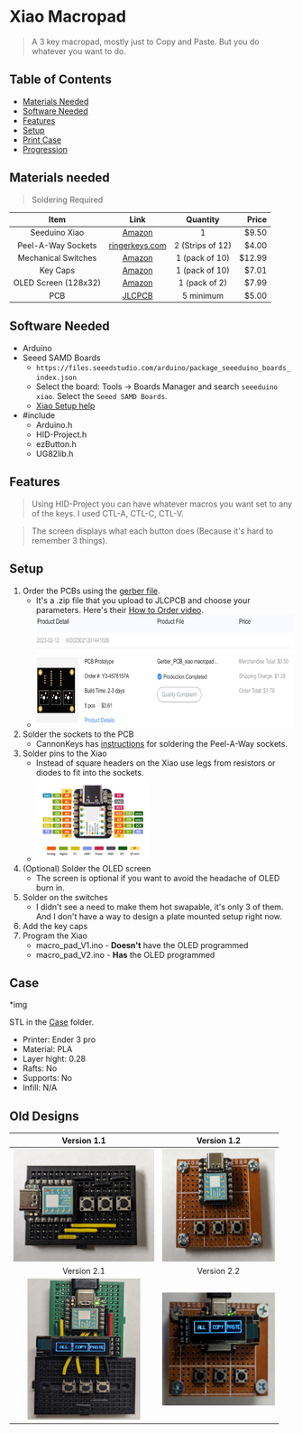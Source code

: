 # Xiao Macropad
> A 3 key macropad, mostly just to Copy and Paste. But you do whatever you want to do.


## Table of Contents
* [Materials Needed](#materials-needed)
* [Software Needed](#software-needed)
* [Features](#features)
* [Setup](#setup)
* [Print Case](#case)
* [Progression](#old-designs)


## Materials needed
> Soldering Required

| Item | Link | Quantity | Price |
|:----:|:----:|:--------:| -----:|
| Seeduino Xiao | [Amazon](https://ringerkeys.com/products/peel-a-way-sockets) | 1 | $9.50 |
| Peel-A-Way Sockets | [ringerkeys.com](https://ringerkeys.com/products/peel-a-way-sockets) | 2 (Strips of 12) | $4.00 |
| Mechanical Switches | [Amazon](https://www.amazon.com/dp/B09J3FWGVQ?psc=1&ref=ppx_yo2ov_dt_b_product_details) | 1 (pack of 10) | $12.99 |
| Key Caps | [Amazon](https://www.amazon.com/dp/B0BM8N2ZFX?psc=1&ref=ppx_yo2ov_dt_b_product_details) | 1 (pack of 10) | $7.01 |
| OLED Screen (128x32) | [Amazon](https://www.amazon.com/gp/product/B0761LV1SD/ref=ox_sc_saved_image_3?smid=A1N6DLY3NQK2VM&psc=1) | 1 (pack of 2) | $7.99 |
| PCB | [JLCPCB](https://jlcpcb.com/) | 5 minimum | $5.00 |


## Software Needed
* Arduino
* Seeed SAMD Boards
  * `https://files.seeedstudio.com/arduino/package_seeeduino_boards_index.json`
  * Select the board: Tools -> Boards Manager and search `seeeduino xiao`. Select the `Seeed SAMD Boards`.
  * [Xiao Setup help](https://dronebotworkshop.com/seeeduino-xiao-intro/)
* #include
  * Arduino.h
  * HID-Project.h
  * ezButton.h
  * UG82lib.h


## Features
> Using HID-Project you can have whatever macros you want set to any of the keys. I used CTL-A, CTL-C, CTL-V.

> The screen displays what each button does (Because it's hard to remember 3 things).


## Setup
1. Order the PCBs using the [gerber file](https://github.com/Babaganoush07/xiao_macropad/blob/main/PCB/Gerber_PCB_xiao%20macropad_2023-02-11.zip).
     * It's a .zip file that you upload to JLCPCB and choose your parameters. Here's their [How to Order video](https://youtu.be/SGsfiHOE9Fk).
     * <img src="/photos/PCBorder.png" width="850" height="200" />
3. Solder the sockets to the PCB
     *  CannonKeys has [instructions](https://docs.cannonkeys.com/sockets/) for soldering the Peel-A-Way sockets. 
4. Solder pins to the Xiao
     * Instead of square headers on the Xiao use legs from resistors or diodes to fit into the sockets.
     * <img src="/photos/Seeeduino-XIAO-pinout-1.jpg" width="200" height="150" />
5. (Optional) Solder the OLED screen
     * The screen is optional if you want to avoid the headache of OLED burn in.
6. Solder on the switches
     * I didn't see a need to make them hot swapable, it's only 3 of them. And I don't have a way to design a plate mounted setup right now.
7. Add the key caps
8. Program the Xiao
     * macro_pad_V1.ino - **Doesn't** have the OLED programmed
     * macro_pad_V2.ino - **Has** the OLED programmed

## Case
*img

STL in the [Case](https://github.com/Babaganoush07/xiao_macropad/tree/main/Case) folder.

* Printer: Ender 3 pro
* Material: PLA
* Layer hight: 0.28
* Rafts: No
* Supports: No
* Infill: N/A

## Old Designs
| Version 1.1 | Version 1.2 |
| :---------: | :---------: |
| <img src="/photos/v1.1.jpg" width="250" height="200" /> | <img src="/photos/v1.2.jpg" width="200" height="200" /> |
| Version 2.1 | Version 2.2 |
| <img src="/photos/v2.1.jpg" width="200" height="250" /> | <img src="/photos/v2.2.jpg" width="200" height="200" /> |
